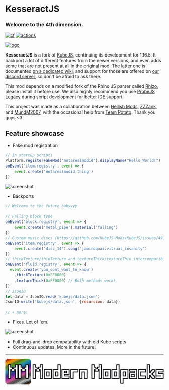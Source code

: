 # KesseractJS
### Welcome to the 4th dimension.

[![cf](https://cf.way2muchnoise.eu/full_kesseractjs_downloads.svg)](https://www.curseforge.com/minecraft/mc-mods/kesseractjs)
[![actions](https://github.com/hellish-mods/kesseractjs/actions/workflows/build_1605.yml/badge.svg)](https://github.com/hellish-mods/kesseractjs)

[![logo](https://media.forgecdn.net/avatars/1002/899/638523320288453902.gif)](https://www.curseforge.com/minecraft/mc-mods/amber-jade)

**KesseractJS** is a fork of [KubeJS](https://kubejs.com/), continuing its development for 1.16.5. It backport a lot of different features from the newer versions, and even adds some that are not present at all in the original mod. The latter one is documented [on a dedicated wiki](https://wiki.modernmodpacks.site/wiki/hellish-mods/kesseractjs), and support for those are offered on [our discord server](https://discord.modernmodpacks.site), so don't be afraid to ask there.

This mod depends on a modified fork of the Rhino JS parser called [Rhizo](https://curseforge.com/minecraft/mc-mods/rhizo), please install it before use. We also highly recommend you use [ProbeJS Legacy](https://curseforge.com/minecraft/mc-mods/probejs-legacy) during script development for better IDE support.

This project was made as a collaboration between [Hellish Mods](https://github.com/Hellish-Mods), [ZZZank](https://github.com/zzzank), and [MundM2007](https://github.com/mundm2007), with the occasional help from [Team Potato](https://github.com/MCTeamPotato). Thank you guys <3

## Feature showcase

* Fake mod registration

```js
// In startup_scripts
Platform.registerFakeMod("notarealmodid").displayName("Hello World!")
onEvent('item.registry', event => {
	event.create('notarealmodid:thing')
})
```

![screenshot](https://raw.githubusercontent.com/Hellish-Mods/KesseractJS/refs/heads/main/assets/fakemod.png)

* Backports

```js
// Welcome to the future babyyyy

// Falling block type
onEvent('block.registry', event => {
    event.create('metal_pipe').material('falling')
})
// Custom music discs (https://github.com/KubeJS-Mods/KubeJS/issues/491)
onEvent('item.registry', event => {
    event.create('disc_14').song('jamiroquai:vitrual_insanity')
})
// thickTexture/thinTexture and textureThick/textureThin intercompatibility
onEvent('fluid.registry', event => {
  event.create('you_dont_want_to_know')
    .thickTexture(0xFF0000)
    .textureThick(0xFF0000) // Both methods work!
})
// JsonIO
let data = JsonIO.read('kubejs/data.json')
JsonIO.write('kubejs/data.json', {recursion: data})

// + more!
```

* Fixes. Lot of 'em.

![screenshot](https://raw.githubusercontent.com/Hellish-Mods/KesseractJS/refs/heads/main/assets/jjjank.png)

* Full drag-and-drop compatability with old Kube scripts
* Continuous updates. More in the future!

---

[![MMLogo](https://raw.githubusercontent.com/Modern-Modpacks/assets/main/big_logo.png)](https://modernmodpacks.site)
